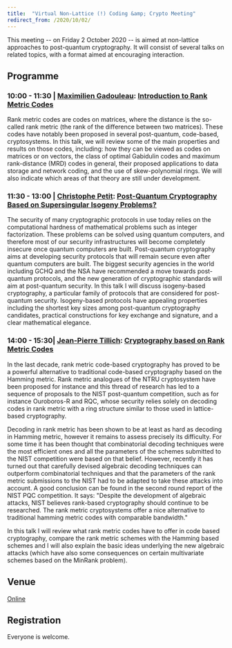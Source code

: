 ```yaml
---
title:  "Virtual Non-Lattice (!) Coding &amp; Crypto Meeting"
redirect_from: /2020/10/02/
---
```


This meeting -- on Friday 2 October 2020 -- is aimed at non-lattice approaches to post-quantum cryptography. It will consist of several talks on related topics, with a format aimed at encouraging interaction.

## Programme ##

### <span> 10:00 - 11:30 | [Maximilien Gadouleau]()</span>: [Introduction to Rank Metric Codes]() ###

Rank metric codes are codes on matrices, where the distance is the so-called rank metric (the rank of the difference between two matrices). These codes  have notably been proposed in several post-quantum, code-based, cryptosystems. In this talk, we will review some of the main properties and results on those codes, including: how they can be viewed as codes on matrices or on vectors, the class of optimal Gabidulin codes and maximum rank-distance (MRD) codes in general, their proposed applications to data storage and network coding, and the use of skew-polynomial rings. We will also indicate which areas of that theory are still under development.

### <span> 11:30 - 13:00 | [Christophe Petit]()</span>: [Post-Quantum Cryptography Based on Supersingular Isogeny Problems?]() ###

The security of many cryptographic protocols in use today relies on the computational hardness of mathematical problems such as integer factorization. These problems can be solved using quantum computers, and therefore most of our security infrastructures will become completely insecure once quantum computers are built. Post-quantum cryptography aims at developing security protocols that will remain secure even after quantum computers are built. The biggest security agencies in the world including GCHQ and the NSA have recommended a move towards post-quantum protocols, and the new generation of cryptographic standards will aim at post-quantum security. In this talk I will discuss isogeny-based cryptography, a particular family of protocols that are considered for post-quantum security. Isogeny-based protocols have appealing properties including the shortest key sizes among post-quantum cryptography candidates, practical constructions for key exchange and signature, and a clear mathematical elegance.

### <span> 14:00 - 15:30| [Jean-Pierre Tillich]()</span>: [Cryptography based on Rank Metric Codes]() ###

In the last decade, rank metric code-based cryptography has proved to be a powerful alternative to traditional code-based cryptography based on the Hamming metric. Rank metric analogues of the NTRU cryptosystem have been proposed for instance and this thread of research has led to a sequence of proposals to the NIST post-quantum competition, such as for instance Ouroboros-R and RQC, whose security relies solely on decoding codes in rank metric with a ring structure similar to those used in lattice-based cryptography.

Decoding in rank metric has been shown to be at least as hard as decoding in Hamming metric, however it remains to assess precisely its difficulty. For some time it has been thought that combinatorial decoding techniques were the most efficient ones and all the parameters of the schemes submitted to the NIST competition were based on that belief. However, recently it has turned out that carefully devised algebraic decoding techniques can outperform combinatorial techniques and that the parameters of the rank metric submissions to the NIST had to be adapted to take these attacks into account. A good conclusion can be found in the second round report of the NIST PQC competition. It says: "Despite the development of algebraic attacks, NIST believes rank-based cryptography should continue to be researched. The rank metric cryptosystems offer a nice alternative to traditional hamming metric codes with comparable bandwidth."

In this talk I will review what rank metric codes have to offer in code based cryptography, compare the rank metric schemes with the Hamming based schemes and I will also explain the basic ideas underlying the new algebraic attacks (which have also some consequences on certain multivariate schemes based on the MinRank problem).

## Venue ##

[Online](https://teams.microsoft.com/l/meetup-join/19%3ameeting_NzBkNWQ0MmItMDg4Zi00ZTIyLWI4MmQtYzMxODQ0MTY0Y2Q0%40thread.v2/0?context=%7b%22Tid%22%3a%222b897507-ee8c-4575-830b-4f8267c3d307%22%2c%22Oid%22%3a%22a2fafa38-2a55-4a69-897f-01e7a5deebf1%22%7d)

## Registration ##

Everyone is welcome.
